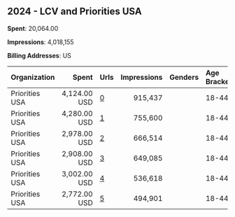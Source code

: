 ## 2024 - LCV and Priorities USA 
**Spent**: 20,064.00

**Impressions**: 4,018,155

**Billing Addresses**: US

|Organization|Spent|Urls|Impressions|Genders|Age Brackets|Country Codes|
|:---|---:|:---|---:|:---|:---|:---|
|Priorities USA|4,124.00 USD|[0](https://www.snap.com/political-ads/asset/90130c50f898e7aa8dcd8b01344ab3b178e3ed07a78ab77aee432ec4259b027a?mediaType=jpeg)|915,437||18-44|united states|
|Priorities USA|4,280.00 USD|[1](https://www.snap.com/political-ads/asset/90130c50f898e7aa8dcd8b01344ab3b178e3ed07a78ab77aee432ec4259b027a?mediaType=jpeg)|755,600||18-44|united states|
|Priorities USA|2,978.00 USD|[2](https://www.snap.com/political-ads/asset/28e581a5499dd65bf5bacbf25fefbd55198599da4144a1ea85d4bbd4aaeee3db?mediaType=mp4)|666,514||18-44|united states|
|Priorities USA|2,908.00 USD|[3](https://www.snap.com/political-ads/asset/99e6daab3f9b9762cc553be7b1ac2aa1cd9a58834b8cf5bd15fe999af62f9434?mediaType=mp4)|649,085||18-44|united states|
|Priorities USA|3,002.00 USD|[4](https://www.snap.com/political-ads/asset/28e581a5499dd65bf5bacbf25fefbd55198599da4144a1ea85d4bbd4aaeee3db?mediaType=mp4)|536,618||18-44|united states|
|Priorities USA|2,772.00 USD|[5](https://www.snap.com/political-ads/asset/99e6daab3f9b9762cc553be7b1ac2aa1cd9a58834b8cf5bd15fe999af62f9434?mediaType=mp4)|494,901||18-44|united states|
